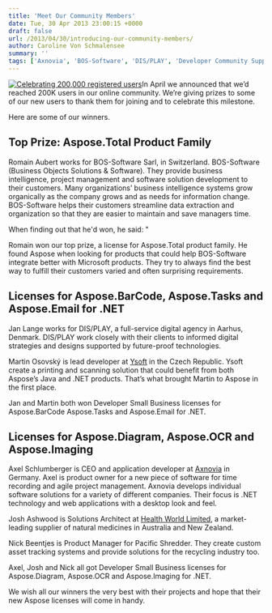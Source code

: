 ```yaml
---
title: 'Meet Our Community Members'
date: Tue, 30 Apr 2013 23:00:15 +0000
draft: false
url: /2013/04/30/introducing-our-community-members/
author: Caroline Von Schmalensee
summary: ''
tags: ['Axnovia', 'BOS-Software', 'DIS/PLAY', 'Developer Community Support', 'Health World Limited', 'Pacific Shredded', 'Ysoft']
---
```


[![Celebrating 200,000 registered users][1]](https://blog.aspose.com/wp-content/uploads/sites/2/2013/03/GetImage.aspx_.png)In April we announced that we’d reached 200K users in our online community. We’re giving prizes to some of our new users to thank them for joining and to celebrate this milestone.

Here are some of our winners.

## Top Prize: Aspose.Total Product Family

Romain Aubert works for BOS-Software Sarl, in Switzerland. BOS-Software (Business Objects Solutions & Software). They provide business intelligence, project management and software solution development to their customers. Many organizations’ business intelligence systems grow organically as the company grows and as needs for information change. BOS-Software helps their customers streamline data extraction and organization so that they are easier to maintain and save managers time.

When finding out that he'd won, he said: "

Romain won our top prize, a license for Aspose.Total product family. He found Aspose when looking for products that could help BOS-Software integrate better with Microsoft products. They try to always find the best way to fulfill their customers varied and often surprising requirements.

## Licenses for Aspose.BarCode, Aspose.Tasks and Aspose.Email for .NET

Jan Lange works for DIS/PLAY, a full-service digital agency in Aarhus, Denmark. DIS/PLAY work closely with their clients to informed digital strategies and designs supported by future-proof technologies.

Martin Osovský is lead developer at [Ysoft][2] in the Czech Republic. Ysoft create a printing and scanning solution that could benefit from both Aspose’s Java and .NET products. That’s what brought Martin to Aspose in the first place.

Jan and Martin both won Developer Small Business licenses for Aspose.BarCode Aspose.Tasks and Aspose.Email for .NET.

## Licenses for Aspose.Diagram, Aspose.OCR and Aspose.Imaging

Axel Schlumberger is CEO and application developer at [Axnovia][3] in Germany. Axel is product owner for a new piece of software for time recording and agile project management. Axnovia develops individual software solutions for a variety of different companies. Their focus is .NET technology and web applications with a desktop look and feel.

Josh Ashwood is Solutions Architect at [Health World Limited][4], a market-leading supplier of natural medicines in Australia and New Zealand.

Nick Beentjes is Product Manager for Pacific Shredder. They create custom asset tracking systems and provide solutions for the recycling industry too.

Axel, Josh and Nick all got Developer Small Business licenses for Aspose.Diagram, Aspose.OCR and Aspose.Imaging for .NET.

We wish all our winners the very best with their projects and hope that their new Aspose licenses will come in handy.




[1]: https://blog.aspose.com/wp-content/uploads/sites/2/2013/03/GetImage.aspx_.png "Celebrating 200,000 registered users"
[2]: http://www.ysoft.com/
[3]: https://youtube.com/channel/UCDtIw0c816rs5WR_Y8TjEMw
[4]: http://healthworld.com.au/



